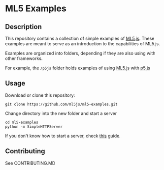 # ML5 Examples

## Description

This repository contains a collection of simple examples of [ML5.js](https://github.com/ml5js/ml5-library). These examples are meant to serve as an introduction to the capabilities of ML5.js.

Examples are organized into folders, depending if they are also using with other frameworks.

For example, the `/p5js` folder holds examples of using [ML5.js](https://github.com/ml5js/ml5-library) with [p5.js](https://p5js.org/)

## Usage

Download or clone this repository:
``` 
git clone https://github.com/ml5js/ml5-examples.git
```

Change directory into the new folder and start a server
```
cd ml5-examples
python -m SimpleHTTPServer
```

If you don't know how to start a server, check [this](https://github.com/processing/p5.js/wiki/Local-server) guide.

## Contributing

See CONTRIBUTING.MD
